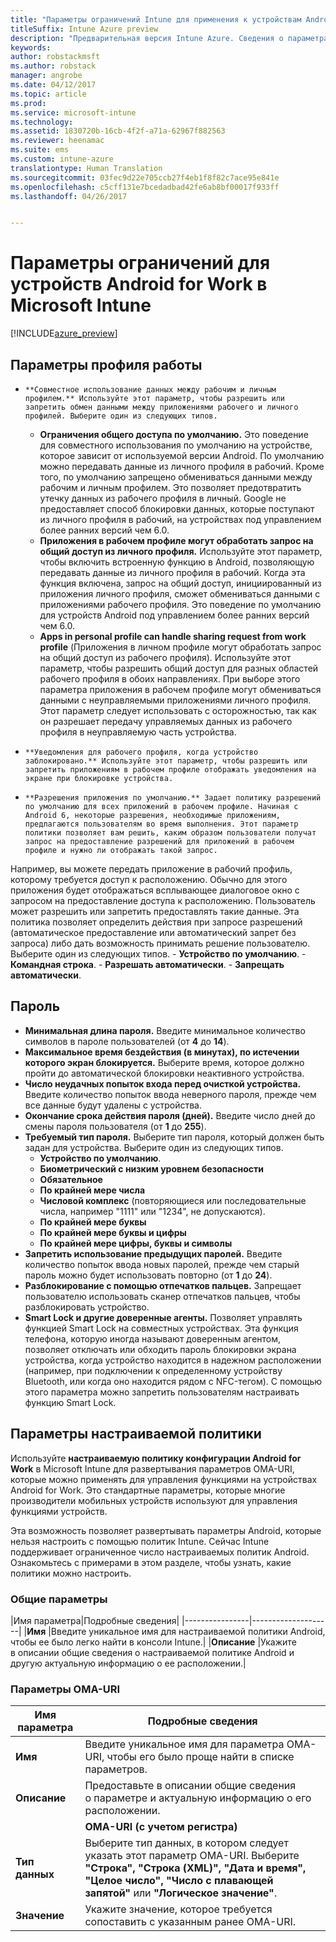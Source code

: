```yaml
---
title: "Параметры ограничений Intune для применения к устройствам Android for Work"
titleSuffix: Intune Azure preview
description: "Предварительная версия Intune Azure. Сведения о параметрах Intune, с помощью которых можно управлять параметрами и работой устройств Android for Work."
keywords: 
author: robstackmsft
ms.author: robstack
manager: angrobe
ms.date: 04/12/2017
ms.topic: article
ms.prod: 
ms.service: microsoft-intune
ms.technology: 
ms.assetid: 1830720b-16cb-4f2f-a71a-62967f882563
ms.reviewer: heenamac
ms.suite: ems
ms.custom: intune-azure
translationtype: Human Translation
ms.sourcegitcommit: 03fec9d22e705ccb27f4eb1f8f82c7ace95e841e
ms.openlocfilehash: c5cff131e7bcedadbad42fe6ab8bf00017f933ff
ms.lasthandoff: 04/26/2017


---
```


# <a name="android-for-work-device-restriction-settings-in-microsoft-intune"></a>Параметры ограничений для устройств Android for Work в Microsoft Intune

[!INCLUDE[azure_preview](../includes/azure_preview.md)]

## <a name="work-profile-settings"></a>Параметры профиля работы
-     **Совместное использование данных между рабочим и личным профилем.** Используйте этот параметр, чтобы разрешить или запретить обмен данными между приложениями рабочего и личного профилей. Выберите один из следующих типов.
    - **Ограничения общего доступа по умолчанию.** Это поведение для совместного использования по умолчанию на устройстве, которое зависит от используемой версии Android. По умолчанию можно передавать данные из личного профиля в рабочий. Кроме того, по умолчанию запрещено обмениваться данными между рабочим и личным профилем. Это позволяет предотвратить утечку данных из рабочего профиля в личный. Google не предоставляет способ блокировки данных, которые поступают из личного профиля в рабочий, на устройствах под управлением более ранних версий чем 6.0.  
    - **Приложения в рабочем профиле могут обработать запрос на общий доступ из личного профиля.** Используйте этот параметр, чтобы включить встроенную функцию в Android, позволяющую передавать данные из личного профиля в рабочий. Когда эта функция включена, запрос на общий доступ, инициированный из приложения личного профиля, сможет обмениваться данными с приложениями рабочего профиля. Это поведение по умолчанию для устройств Android под управлением более ранних версий чем 6.0.
    - **Apps in personal profile can handle sharing request from work profile** (Приложения в личном профиле могут обработать запрос на общий доступ из рабочего профиля). Используйте этот параметр, чтобы разрешить общий доступ для разных областей рабочего профиля в обоих направлениях. При выборе этого параметра приложения в рабочем профиле могут обмениваться данными с неуправляемыми приложениями личного профиля.  Этот параметр следует использовать с осторожностью, так как он разрешает передачу управляемых данных из рабочего профиля в неуправляемую часть устройства.


-     **Уведомления для рабочего профиля, когда устройство заблокировано.** Используйте этот параметр, чтобы разрешить или запретить приложениям в рабочем профиле отображать уведомления на экране при блокировке устройства.
-     **Разрешения приложения по умолчанию.** Задает политику разрешений по умолчанию для всех приложений в рабочем профиле. Начиная с Android 6, некоторые разрешения, необходимые приложениям, предлагаются пользователям во время выполнения. Этот параметр политики позволяет вам решить, каким образом пользователи получат запрос на предоставление разрешений для приложений в рабочем профиле и нужно ли отображать такой запрос.
Например, вы можете передать приложение в рабочий профиль, которому требуется доступ к расположению. Обычно для этого приложения будет отображаться всплывающее диалоговое окно с запросом на предоставление доступа к расположению. Пользователь может разрешить или запретить предоставлять такие данные. Эта политика позволяет определить действия при запросе разрешений (автоматическое предоставление или автоматический запрет без запроса) либо дать возможность принимать решение пользователю. Выберите один из следующих типов.
    -     **Устройство по умолчанию**.
    -     **Командная строка**.
    -     **Разрешать автоматически**.
    -     **Запрещать автоматически**.

## <a name="password"></a>Пароль

- **Минимальная длина пароля.** Введите минимальное количество символов в пароле пользователей (от **4** до **14**).
- **Максимальное время бездействия (в минутах), по истечении которого экран блокируется.** Выберите время, которое должно пройти до автоматической блокировки неактивного устройства.
- **Число неудачных попыток входа перед очисткой устройства.** Введите количество попыток ввода неверного пароля, прежде чем все данные будут удалены с устройства.
- **Окончание срока действия пароля (дней).** Введите число дней до смены пароля пользователя (от **1** до **255**).
- **Требуемый тип пароля.** Выберите тип пароля, который должен быть задан для устройства. Выберите один из следующих типов.
    - **Устройство по умолчанию**.
    - **Биометрический с низким уровнем безопасности**
    - **Обязательное**
    - **По крайней мере числа**
    - **Числовой комплекс** (повторяющиеся или последовательные числа, например "1111" или "1234", не допускаются).
    - **По крайней мере буквы**
    - **По крайней мере буквы и цифры**
    - **По крайней мере цифры, буквы и символы**
- **Запретить использование предыдущих паролей.** Введите количество попыток ввода новых паролей, прежде чем старый пароль можно будет использовать повторно (от **1** до **24**).
- **Разблокирование с помощью отпечатков пальцев.** Запрещает пользователю использовать сканер отпечатков пальцев, чтобы разблокировать устройство.
- **Smart Lock и другие доверенные агенты.** Позволяет управлять функцией Smart Lock на совместных устройствах. Эта функция телефона, которую иногда называют доверенным агентом, позволяет отключать или обходить пароль блокировки экрана устройства, когда устройство находится в надежном расположении (например, при подключении к определенному устройству Bluetooth, или когда оно находится рядом с NFC-тегом). С помощью этого параметра можно запретить пользователям настраивать функцию Smart Lock.

## <a name="custom-policy-settings"></a>Параметры настраиваемой политики
Используйте **настраиваемую политику конфигурации Android for Work** в Microsoft Intune для развертывания параметров OMA-URI, которые можно применять для управления функциями на устройствах Android for Work. Это стандартные параметры, которые многие производители мобильных устройств используют для управления функциями устройств.

Эта возможность позволяет развертывать параметры Android, которые нельзя настроить с помощью политик Intune.
Сейчас Intune поддерживает ограниченное число настраиваемых политик Android. Ознакомьтесь с примерами в этом разделе, чтобы узнать, какие политики можно настроить.

### <a name="general-settings"></a>Общие параметры

|Имя параметра|Подробные сведения|
    |----------------|--------------------|
    |**Имя** |Введите уникальное имя для настраиваемой политики Android, чтобы ее было легко найти в консоли Intune.|
    |**Описание** |Укажите в описании общие сведения о настраиваемой политике Android и другую актуальную информацию о ее расположении.|

### <a name="oma-uri-settings"></a>Параметры OMA-URI

  |Имя параметра|Подробные сведения|
  |--------|--------------------|
  |**Имя** |Введите уникальное имя для параметра OMA-URI, чтобы его было проще найти в списке параметров.|
  |**Описание** |Предоставьте в описании общие сведения о параметре и актуальную информацию о его расположении.|
    |**OMA-URI (с учетом регистра)** |Укажите OMA-URI, для которого необходимо указать параметр.|
  |**Тип данных** |Выберите тип данных, в котором следует указать этот параметр OMA-URI. Выберите **"Строка", "Строка (XML)", "Дата и время", "Целое число", "Число с плавающей запятой"** или **"Логическое значение"**.|
  |**Значение** |Укажите значение, которое требуется сопоставить с указанным ранее OMA-URI.|

